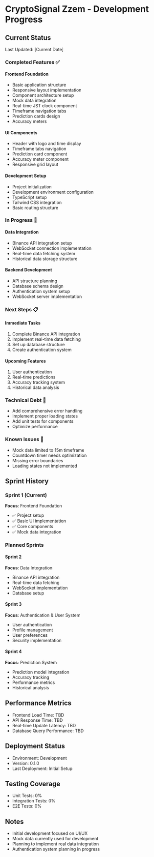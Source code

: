 # CryptoSignal Zzem - Development Progress

## Current Status
Last Updated: [Current Date]

### Completed Features ✅

#### Frontend Foundation
- Basic application structure
- Responsive layout implementation
- Component architecture setup
- Mock data integration
- Real-time JST clock component
- Timeframe navigation tabs
- Prediction cards design
- Accuracy meters

#### UI Components
- Header with logo and time display
- Timeframe tabs navigation
- Prediction card component
- Accuracy meter component
- Responsive grid layout

#### Development Setup
- Project initialization
- Development environment configuration
- TypeScript setup
- Tailwind CSS integration
- Basic routing structure

### In Progress 🚧

#### Data Integration
- Binance API integration setup
- WebSocket connection implementation
- Real-time data fetching system
- Historical data storage structure

#### Backend Development
- API structure planning
- Database schema design
- Authentication system setup
- WebSocket server implementation

### Next Steps 📋

#### Immediate Tasks
1. Complete Binance API integration
2. Implement real-time data fetching
3. Set up database structure
4. Create authentication system

#### Upcoming Features
1. User authentication
2. Real-time predictions
3. Accuracy tracking system
4. Historical data analysis

### Technical Debt 🔧
- Add comprehensive error handling
- Implement proper loading states
- Add unit tests for components
- Optimize performance

### Known Issues 🐛
- Mock data limited to 15m timeframe
- Countdown timer needs optimization
- Missing error boundaries
- Loading states not implemented

## Sprint History

### Sprint 1 (Current)
**Focus**: Frontend Foundation
- ✅ Project setup
- ✅ Basic UI implementation
- ✅ Core components
- ✅ Mock data integration

### Planned Sprints

#### Sprint 2
**Focus**: Data Integration
- Binance API integration
- Real-time data fetching
- WebSocket implementation
- Database setup

#### Sprint 3
**Focus**: Authentication & User System
- User authentication
- Profile management
- User preferences
- Security implementation

#### Sprint 4
**Focus**: Prediction System
- Prediction model integration
- Accuracy tracking
- Performance metrics
- Historical analysis

## Performance Metrics
- Frontend Load Time: TBD
- API Response Time: TBD
- Real-time Update Latency: TBD
- Database Query Performance: TBD

## Deployment Status
- Environment: Development
- Version: 0.1.0
- Last Deployment: Initial Setup

## Testing Coverage
- Unit Tests: 0%
- Integration Tests: 0%
- E2E Tests: 0%

## Notes
- Initial development focused on UI/UX
- Mock data currently used for development
- Planning to implement real data integration
- Authentication system planning in progress